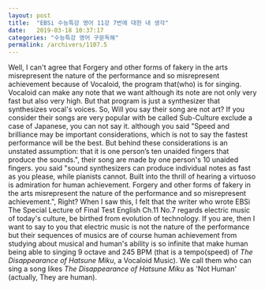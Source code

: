 ```yaml
---
layout: post
title:  "EBSi 수능특강 영어 11강 7번에 대한 내 생각"
date:   2019-03-18 10:37:17
categories: "수능특강 영어 구문독해"
permalink: /archivers/1107.5
---
```




Well, I can't agree that Forgery and other forms of fakery in the arts misrepresent the nature of the performance and so misrepresent achievement <!--more--> because of Vocaloid, the program that(who) is for singing. Vocaloid can make any note that we want although its note are not only very fast but also very high. But that program is just a synthesizer that synthesizes vocal's voices. So, Will you say their song are not art? If you consider their songs are very popular with be called Sub-Culture exclude a case of Japanese, you can not say it. although you said "Speed and brilliance may be important considerations, which is not to say the fastest performance will be the best. But behind these considerations is an unstated assumption: that it is one person’s ten unaided fingers that produce the sounds.", their song are made by one person's 10 unaided fingers. you said "sound synthesizers can produce individual notes as fast as you please, while pianists cannot. Built into the thrill of hearing a virtuoso is admiration for human achievement. Forgery and other forms of fakery in the arts misrepresent the nature of the performance and so misrepresent achievement.", Right? When I saw this, I felt that the writer who wrote EBSi The Special Lecture of Final Test English Ch.11 No.7 regards electric music of today's culture, be birthed from evolution of technology. If you are, then I want to say to you that electric music is not the nature of the performance but their sequences of musics are of course human achievement from studying about musical and human's ability is so infinite that make human being able to singing 9 octave and 245 BPM (that is a tempo(speed) of *The Disappearance of Hatsune Miku*, a Vocaloid Music). We call them who can sing a song likes *The Disappearance of Hatsune Miku* as 'Not Human' (actually, They are human).





